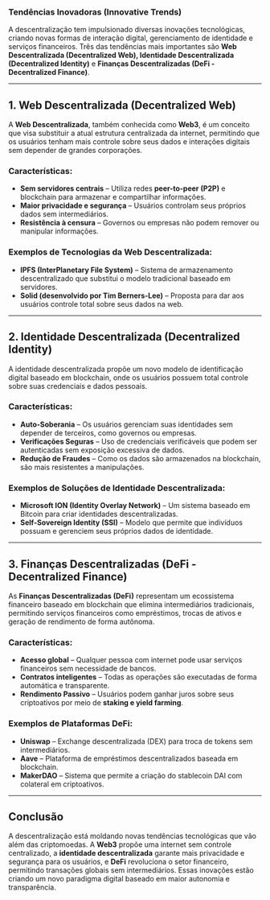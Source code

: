### **Tendências Inovadoras (Innovative Trends)**

A descentralização tem impulsionado diversas inovações tecnológicas, criando novas formas de interação digital, gerenciamento de identidade e serviços financeiros. Três das tendências mais importantes são **Web Descentralizada (Decentralized Web), Identidade Descentralizada (Decentralized Identity)** e **Finanças Descentralizadas (DeFi - Decentralized Finance)**.

---

## **1. Web Descentralizada (Decentralized Web)**

A **Web Descentralizada**, também conhecida como **Web3**, é um conceito que visa substituir a atual estrutura centralizada da internet, permitindo que os usuários tenham mais controle sobre seus dados e interações digitais sem depender de grandes corporações.

### **Características:**
- **Sem servidores centrais** – Utiliza redes **peer-to-peer (P2P)** e blockchain para armazenar e compartilhar informações.
- **Maior privacidade e segurança** – Usuários controlam seus próprios dados sem intermediários.
- **Resistência à censura** – Governos ou empresas não podem remover ou manipular informações.

### **Exemplos de Tecnologias da Web Descentralizada:**
- **IPFS (InterPlanetary File System)** – Sistema de armazenamento descentralizado que substitui o modelo tradicional baseado em servidores.
- **Solid (desenvolvido por Tim Berners-Lee)** – Proposta para dar aos usuários controle total sobre seus dados na web.

---

## **2. Identidade Descentralizada (Decentralized Identity)**

A identidade descentralizada propõe um novo modelo de identificação digital baseado em blockchain, onde os usuários possuem total controle sobre suas credenciais e dados pessoais.

### **Características:**
- **Auto-Soberania** – Os usuários gerenciam suas identidades sem depender de terceiros, como governos ou empresas.
- **Verificações Seguras** – Uso de credenciais verificáveis que podem ser autenticadas sem exposição excessiva de dados.
- **Redução de Fraudes** – Como os dados são armazenados na blockchain, são mais resistentes a manipulações.

### **Exemplos de Soluções de Identidade Descentralizada:**
- **Microsoft ION (Identity Overlay Network)** – Um sistema baseado em Bitcoin para criar identidades descentralizadas.
- **Self-Sovereign Identity (SSI)** – Modelo que permite que indivíduos possuam e gerenciem seus próprios dados de identidade.

---

## **3. Finanças Descentralizadas (DeFi - Decentralized Finance)**

As **Finanças Descentralizadas (DeFi)** representam um ecossistema financeiro baseado em blockchain que elimina intermediários tradicionais, permitindo serviços financeiros como empréstimos, trocas de ativos e geração de rendimento de forma autônoma.

### **Características:**
- **Acesso global** – Qualquer pessoa com internet pode usar serviços financeiros sem necessidade de bancos.
- **Contratos inteligentes** – Todas as operações são executadas de forma automática e transparente.
- **Rendimento Passivo** – Usuários podem ganhar juros sobre seus criptoativos por meio de **staking e yield farming**.

### **Exemplos de Plataformas DeFi:**
- **Uniswap** – Exchange descentralizada (DEX) para troca de tokens sem intermediários.
- **Aave** – Plataforma de empréstimos descentralizados baseada em blockchain.
- **MakerDAO** – Sistema que permite a criação do stablecoin DAI com colateral em criptoativos.

---

## **Conclusão**
A descentralização está moldando novas tendências tecnológicas que vão além das criptomoedas. A **Web3** propõe uma internet sem controle centralizado, a **identidade descentralizada** garante mais privacidade e segurança para os usuários, e **DeFi** revoluciona o setor financeiro, permitindo transações globais sem intermediários. Essas inovações estão criando um novo paradigma digital baseado em maior autonomia e transparência.